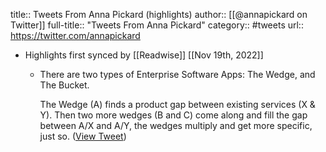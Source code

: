 title:: Tweets From Anna Pickard (highlights)
author:: [[@annapickard on Twitter]]
full-title:: "Tweets From Anna Pickard"
category:: #tweets
url:: https://twitter.com/annapickard

- Highlights first synced by [[Readwise]] [[Nov 19th, 2022]]
	- There are two types of Enterprise Software Apps: The Wedge, and The Bucket. 
	  
	  The Wedge (A) finds a product gap between existing services (X & Y). Then two more wedges (B and C) come along and fill the gap between A/X and A/Y, the wedges multiply and get more specific, just so. ([View Tweet](https://twitter.com/annapickard/status/1567263244792008705))